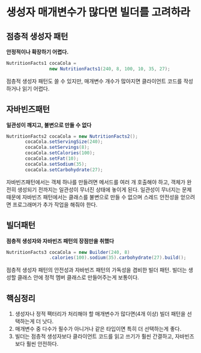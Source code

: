 # 생성자 매개변수가 많다면 빌더를 고려하라

## 점층적 생성자 패턴
**안정적이나 확장하기 어렵다.**
```java
NutritionFacts1 cocaCola =
                new NutritionFacts1(240, 8, 100, 10, 35, 27);
```
점층적 생성자 패턴도 쓸 수 있지만, 매개변수 개수가 많아지면 클라이언트 코드를 작성하거나 읽기 어렵다.

## 자바빈즈패턴
**일관성이 깨지고, 불변으로 만들 수 없다**
```java
NutritionFacts2 cocaCola = new NutritionFacts2();
       cocaCola.setServingSize(240);
       cocaCola.setServings(8);
       cocaCola.setCalories(100);
       cocaCola.setFat(10);
       cocaCola.setSodium(35);
       cocaCola.setCarbohydrate(27);
```

자바빈즈패턴에서는 객체 하나를 만들려면 메서드를 여러 개 호출해야 하고, 객체가 완전히 생성되기 전까지는 일관성이 무너진 상태에 놓이게 된다.
일관성이 무너지는 문제 때문에 자바빈즈 패턴에서는 클래스를 불변으로 만들 수 없으며 스레드 안전성을 얻으려면 프로그래머가 추가 작업을 해줘야 한다.

## 빌더패턴
**점층적 생성자와 자바빈즈 패턴의 장점만을 취했다**
```java
NutritionFacts3 cocaCola = new Builder(240, 8)
                .calories(100).sodium(35).carbohydrate(27).build();
```
점층적 생성자 패턴의 안전성과 자바빈즈 패턴의 가독성을 겸비한 빌더 패턴.
빌더는 생성할 클래스 안에 정적 멤버 클래스로 만들어주는게 보통이다.

## 핵심정리

1. 생성자나 정적 팩터리가 처리해야 할 매개변수가 많다면(4개 이상) 빌더 패턴을 선택하는게 더 낫다.
2. 매개변수 중 다수가 필수가 아니거나 같은 타입이면 특히 더 선택하는게 좋다.
3. 빌더는 점층적 생성자보다 클라이언트 코드를 읽고 쓰기가 훨씬 간결하고, 자바빈즈보다 훨씬 안전하다.